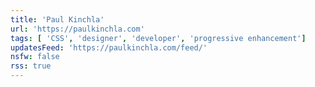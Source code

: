 ```yaml
---
title: 'Paul Kinchla'
url: 'https://paulkinchla.com'
tags: [ 'CSS', 'designer', 'developer', 'progressive enhancement']
updatesFeed: 'https://paulkinchla.com/feed/'
nsfw: false
rss: true
---
```


